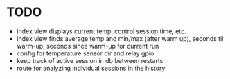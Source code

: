 # TODO

* index view displays current temp, control session time, etc.
* index view finds average temp and min/max (after warm up), seconds til warm-up, seconds since warm-up for current run
* config for temperature sensor dir and relay gpio
* keep track of active session in db between restarts
* route for analyzing individual sessions in the history

